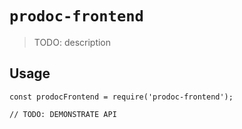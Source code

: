 # `prodoc-frontend`

> TODO: description

## Usage

```
const prodocFrontend = require('prodoc-frontend');

// TODO: DEMONSTRATE API
```
